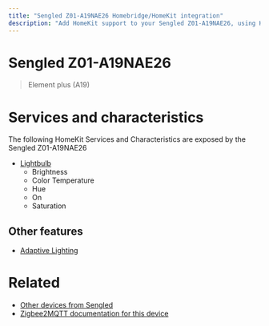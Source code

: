 ```yaml
---
title: "Sengled Z01-A19NAE26 Homebridge/HomeKit integration"
description: "Add HomeKit support to your Sengled Z01-A19NAE26, using Homebridge, Zigbee2MQTT and homebridge-z2m."
---
```

<!---
This file has been GENERATED using src/docgen/docgen.ts
DO NOT EDIT THIS FILE MANUALLY!
-->
# Sengled Z01-A19NAE26
> Element plus (A19)


# Services and characteristics
The following HomeKit Services and Characteristics are exposed by
the Sengled Z01-A19NAE26

* [Lightbulb](../../light.md)
  * Brightness
  * Color Temperature
  * Hue
  * On
  * Saturation

## Other features
* [Adaptive Lighting](../../light.md)

# Related
* [Other devices from Sengled](../index.md#sengled)
* [Zigbee2MQTT documentation for this device](https://www.zigbee2mqtt.io/devices/Z01-A19NAE26.html)